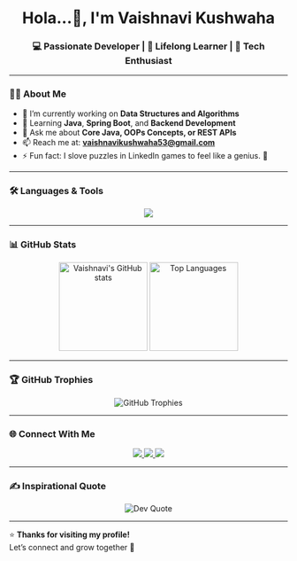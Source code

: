 <!-- Header Section -->
<h1 align="center">Hola...👋, I'm Vaishnavi Kushwaha</h1>
<h3 align="center">💻 Passionate Developer | 🌱 Lifelong Learner | 🚀 Tech Enthusiast</h3>

---

### 👩‍💻 About Me


- 🔭 I’m currently working on **Data Structures and Algorithms**
- 🌱 Learning **Java**, **Spring Boot**, and **Backend Development**
- 💬 Ask me about **Core Java, OOPs Concepts, or REST APIs**
- 📫 Reach me at: **vaishnavikushwaha53@gmail.com**
- ⚡ Fun fact: I slove puzzles in LinkedIn games to feel like a genius.  🚀

---

### 🛠️ Languages & Tools

<p align="center">
  <img src="https://skillicons.dev/icons?i=html,css,js,python,react,nodejs,git,github,vscode,figma" />
</p>

---

### 📊 GitHub Stats

<p align="center">
  <img src="https://github-readme-stats.vercel.app/api?username=vaishnavikushwaha53&show_icons=true&theme=tokyonight" alt="Vaishnavi's GitHub stats" height="160" />
  <img src="https://github-readme-stats.vercel.app/api/top-langs/?username=vaishnavikushwaha53&layout=compact&theme=tokyonight" alt="Top Languages" height="160" />
</p>

---

### 🏆 GitHub Trophies

<p align="center">
  <img src="https://github-profile-trophy.vercel.app/?username=vaishnavikushwaha53&theme=dracula&margin-w=10" alt="GitHub Trophies" />
</p>

---

### 🌐 Connect With Me

<p align="center">
  <a href="mailto:vaishnavikushwaha53@gmail.com">
    <img src="https://img.shields.io/badge/Gmail-D14836?style=for-the-badge&logo=gmail&logoColor=white" />
  </a>
  <a href="https://linkedin.com/in/YOUR-LINKEDIN" target="_blank">
    <img src="https://img.shields.io/badge/LinkedIn-0077B5?style=for-the-badge&logo=linkedin&logoColor=white" />
  </a>
  <a href="https://github.com/vaishnavikushwaha53" target="_blank">
    <img src="https://img.shields.io/badge/GitHub-181717?style=for-the-badge&logo=github&logoColor=white" />
  </a>
</p>

---

### ✍️ Inspirational Quote

<p align="center">
  <img src="https://quotes-github-readme.vercel.app/api?type=horizontal&theme=tokyonight" alt="Dev Quote" />
</p>

---

⭐️ **Thanks for visiting my profile!**  
Let’s connect and grow together 🌸

